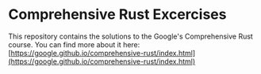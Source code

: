 # Comprehensive Rust Excercises

This repository contains the solutions to the Google's Comprehensive Rust course. You can find more about it here: [https://google.github.io/comprehensive-rust/index.html](https://google.github.io/comprehensive-rust/index.html)